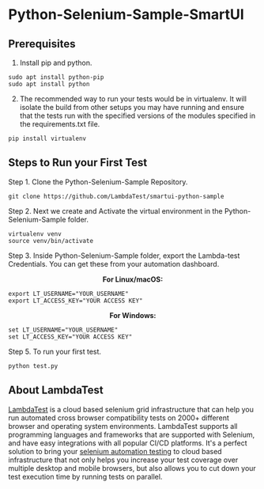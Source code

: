 # Python-Selenium-Sample-SmartUI


## Prerequisites

1. Install pip and python.

```
sudo apt install python-pip
sudo apt install python
```

2. The recommended way to run your tests would be in virtualenv. It will isolate the build from other setups you may have running and ensure that the tests run with the specified versions of the modules specified in the requirements.txt file.

```
pip install virtualenv
```

## Steps to Run your First Test

Step 1. Clone the Python-Selenium-Sample Repository.

```
git clone https://github.com/LambdaTest/smartui-python-sample
```

Step 2. Next we create and Activate the virtual environment in the Python-Selenium-Sample folder.

```
virtualenv venv
source venv/bin/activate
```
Step 3. Inside Python-Selenium-Sample folder, export the Lambda-test Credentials. You can get these from your automation dashboard.

<p align="center">
   <b>For Linux/macOS:</b>
   
```
export LT_USERNAME="YOUR_USERNAME"
export LT_ACCESS_KEY="YOUR ACCESS KEY"
```

<p align="center">
   <b>For Windows:</b>
   
```
set LT_USERNAME="YOUR_USERNAME"
set LT_ACCESS_KEY="YOUR ACCESS KEY"
```

Step 5. To run your first test.
```
python test.py
```

## About LambdaTest

[LambdaTest](https://www.lambdatest.com/) is a cloud based selenium grid infrastructure that can help you run automated cross browser compatibility tests on 2000+ different browser and operating system environments. LambdaTest supports all programming languages and frameworks that are supported with Selenium, and have easy integrations with all popular CI/CD platforms. It's a perfect solution to bring your [selenium automation testing](https://www.lambdatest.com/selenium-automation) to cloud based infrastructure that not only helps you increase your test coverage over multiple desktop and mobile browsers, but also allows you to cut down your test execution time by running tests on parallel.